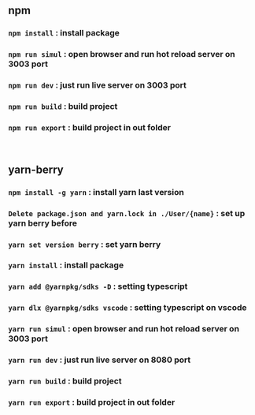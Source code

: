 ## npm
### `npm install` : install package
### `npm run simul` : open browser and run hot reload server on 3003 port
### `npm run dev` : just run live server on 3003 port
### `npm run build` : build project
### `npm run export` : build project in out folder

<br>

## yarn-berry
### `npm install -g yarn` : install yarn last version
### `Delete package.json and yarn.lock in ./User/{name}` : set up yarn berry before
### `yarn set version berry` : set yarn berry
### `yarn install` : install package
### `yarn add @yarnpkg/sdks -D` : setting typescript
### `yarn dlx @yarnpkg/sdks vscode` : setting typescript on vscode
### `yarn run simul` : open browser and run hot reload server on 3003 port
### `yarn run dev` : just run live server on 8080 port
### `yarn run build` : build project
### `yarn run export` : build project in out folder
